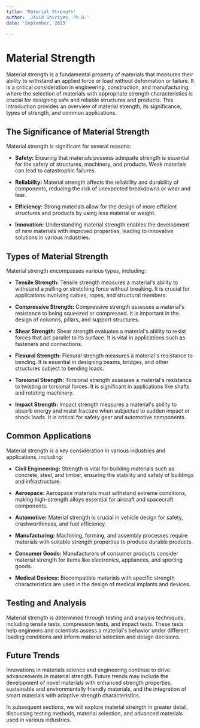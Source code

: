 ```yaml
---
title: 'Material Strength'
author: 'Javid Shiriyev, Ph.D.'
date: 'September, 2023'

---
```


# Material Strength

Material strength is a fundamental property of materials that measures their ability to withstand an applied force or load without deformation or failure. It is a critical consideration in engineering, construction, and manufacturing, where the selection of materials with appropriate strength characteristics is crucial for designing safe and reliable structures and products. This introduction provides an overview of material strength, its significance, types of strength, and common applications.

## The Significance of Material Strength

Material strength is significant for several reasons:

- **Safety:** Ensuring that materials possess adequate strength is essential for the safety of structures, machinery, and products. Weak materials can lead to catastrophic failures.

- **Reliability:** Material strength affects the reliability and durability of components, reducing the risk of unexpected breakdowns or wear and tear.

- **Efficiency:** Strong materials allow for the design of more efficient structures and products by using less material or weight.

- **Innovation:** Understanding material strength enables the development of new materials with improved properties, leading to innovative solutions in various industries.

## Types of Material Strength

Material strength encompasses various types, including:

- **Tensile Strength:** Tensile strength measures a material's ability to withstand a pulling or stretching force without breaking. It is crucial for applications involving cables, ropes, and structural members.

- **Compressive Strength:** Compressive strength assesses a material's resistance to being squeezed or compressed. It is important in the design of columns, pillars, and support structures.

- **Shear Strength:** Shear strength evaluates a material's ability to resist forces that act parallel to its surface. It is vital in applications such as fasteners and connections.

- **Flexural Strength:** Flexural strength measures a material's resistance to bending. It is essential in designing beams, bridges, and other structures subject to bending loads.

- **Torsional Strength:** Torsional strength assesses a material's resistance to twisting or torsional forces. It is significant in applications like shafts and rotating machinery.

- **Impact Strength:** Impact strength measures a material's ability to absorb energy and resist fracture when subjected to sudden impact or shock loads. It is critical for safety gear and automotive components.

## Common Applications

Material strength is a key consideration in various industries and applications, including:

- **Civil Engineering:** Strength is vital for building materials such as concrete, steel, and timber, ensuring the stability and safety of buildings and infrastructure.

- **Aerospace:** Aerospace materials must withstand extreme conditions, making high-strength alloys essential for aircraft and spacecraft components.

- **Automotive:** Material strength is crucial in vehicle design for safety, crashworthiness, and fuel efficiency.

- **Manufacturing:** Machining, forming, and assembly processes require materials with suitable strength properties to produce durable products.

- **Consumer Goods:** Manufacturers of consumer products consider material strength for items like electronics, appliances, and sporting goods.

- **Medical Devices:** Biocompatible materials with specific strength characteristics are used in the design of medical implants and devices.

## Testing and Analysis

Material strength is determined through testing and analysis techniques, including tensile tests, compression tests, and impact tests. These tests help engineers and scientists assess a material's behavior under different loading conditions and inform material selection and design decisions.

## Future Trends

Innovations in materials science and engineering continue to drive advancements in material strength. Future trends may include the development of novel materials with enhanced strength properties, sustainable and environmentally friendly materials, and the integration of smart materials with adaptive strength characteristics.

In subsequent sections, we will explore material strength in greater detail, discussing testing methods, material selection, and advanced materials used in various industries.
